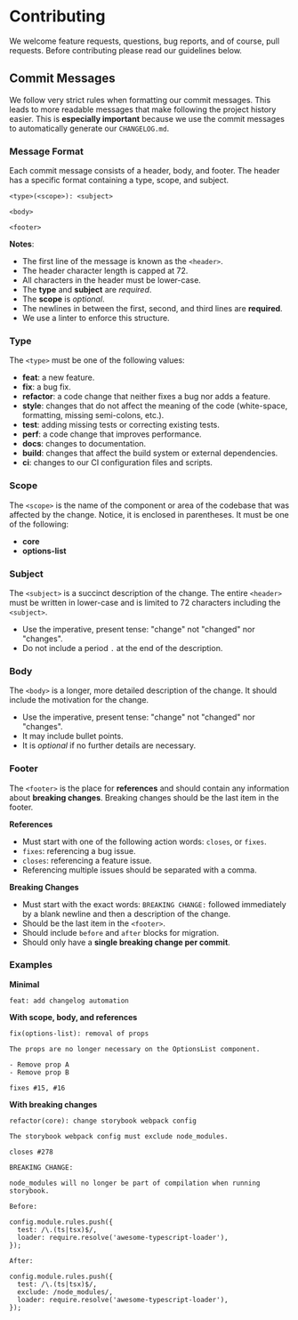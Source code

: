 # Contributing

We welcome feature requests, questions, bug reports, and of course, pull requests. Before contributing please read our guidelines below.

## Commit Messages

We follow very strict rules when formatting our commit messages. This leads to more readable messages that make following the project history easier. This is **especially important** because we use the commit messages to automatically generate our `CHANGELOG.md`.

### Message Format

Each commit message consists of a header, body, and footer. The header has a specific format containing a type, scope, and subject.

```
<type>(<scope>): <subject>

<body>

<footer>
```

**Notes**:

- The first line of the message is known as the `<header>`.
- The header character length is capped at 72.
- All characters in the header must be lower-case.
- The **type** and **subject** are _required_.
- The **scope** is _optional_.
- The newlines in between the first, second, and third lines are **required**.
- We use a linter to enforce this structure.

### Type

The `<type>` must be one of the following values:

- **feat**: a new feature.
- **fix**: a bug fix.
- **refactor**: a code change that neither fixes a bug nor adds a feature.
- **style**: changes that do not affect the meaning of the code (white-space, formatting, missing semi-colons, etc.).
- **test**: adding missing tests or correcting existing tests.
- **perf**: a code change that improves performance.
- **docs**: changes to documentation.
- **build**: changes that affect the build system or external dependencies.
- **ci**: changes to our CI configuration files and scripts.

### Scope

The `<scope>` is the name of the component or area of the codebase that was affected by the change. Notice, it is enclosed in parentheses. It must be one of the following:

- **core**
- **options-list**

### Subject

The `<subject>` is a succinct description of the change. The entire `<header>` must be written in lower-case and is limited to 72 characters including the `<subject>`.

- Use the imperative, present tense: "change" not "changed" nor "changes".
- Do not include a period `.` at the end of the description.

### Body

The `<body>` is a longer, more detailed description of the change. It should include the motivation for the change.

- Use the imperative, present tense: "change" not "changed" nor "changes".
- It may include bullet points.
- It is _optional_ if no further details are necessary.

### Footer

The `<footer>` is the place for **references** and should contain any information about **breaking changes**. Breaking changes should be the last item in the footer.

**References**

- Must start with one of the following action words: `closes`, or `fixes`.
- `fixes`: referencing a bug issue.
- `closes`: referencing a feature issue.
- Referencing multiple issues should be separated with a comma.

**Breaking Changes**

- Must start with the exact words: `BREAKING CHANGE:` followed immediately by a blank newline and then a description of the change.
- Should be the last item in the `<footer>`.
- Should include `before` and `after` blocks for migration.
- Should only have a **single breaking change per commit**.

### Examples

**Minimal**

```
feat: add changelog automation
```

**With scope, body, and references**

```
fix(options-list): removal of props

The props are no longer necessary on the OptionsList component.

- Remove prop A
- Remove prop B

fixes #15, #16
```

**With breaking changes**

```
refactor(core): change storybook webpack config

The storybook webpack config must exclude node_modules.

closes #278

BREAKING CHANGE:

node_modules will no longer be part of compilation when running storybook.

Before:

config.module.rules.push({
  test: /\.(ts|tsx)$/,
  loader: require.resolve('awesome-typescript-loader'),
});

After:

config.module.rules.push({
  test: /\.(ts|tsx)$/,
  exclude: /node_modules/,
  loader: require.resolve('awesome-typescript-loader'),
});
```
